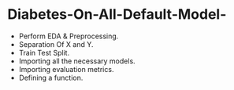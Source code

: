 # Diabetes-On-All-Default-Model-
- Perform EDA & Preprocessing.
- Separation Of X and Y.
- Train Test Split.
- Importing all the necessary models.
- Importing evaluation metrics.
- Defining a function.

